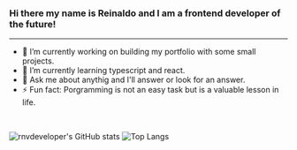 ### Hi there my name is Reinaldo and I am a frontend developer of the future!
<hr>

- 🔭 I’m currently working on building my portfolio with some small projects.
- 🌱 I’m currently learning typescript and react.
- 💬 Ask me about anythig and I'll answer or look for an answer.
- ⚡ Fun fact: Porgramming is not an easy task but is a valuable lesson in life.
<br>

 ![rnvdeveloper's GitHub stats](https://github-readme-stats.vercel.app/api?username=rnvdeveloper&show_icons=true&theme=radical)
 ![Top Langs](https://github-readme-stats.vercel.app/api/top-langs/?username=rnvdeveloper&layout=compact&theme=radical)



